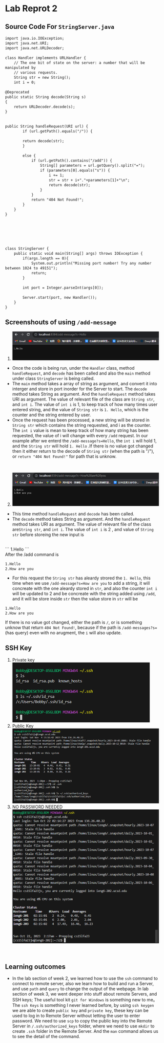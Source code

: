 # Lab Reprot 2

## Source Code For `StringServer.java`

```
import java.io.IOException;
import java.net.URI;
import java.net.URLDecoder;

class Handler implements URLHandler {
    // The one bit of state on the server: a number that will be manipulated by
    // various requests.
    String str = new String();
    int i = 0;

@Deprecated
public static String decode(String s)
{
    return URLDecoder.decode(s);
}


public String handleRequest(URI url) {
        if (url.getPath().equals("/")) {

        return decode(str);      
        }

        else {
            if (url.getPath().contains("/add")) {
                String[] parameters = url.getQuery().split("=");
                if (parameters[0].equals("s")) {
                    i += 1;
                    str = str + i+"."+parameters[1]+"\n";
                    return decode(str);
                }
            }
            return "404 Not Found!";
        }
    }
}






class StringServer {
    public static void main(String[] args) throws IOException {
        if(args.length == 0){
            System.out.println("Missing port number! Try any number between 1024 to 49151");
            return;
        }

        int port = Integer.parseInt(args[0]);

        Server.start(port, new Handler());
    }
}

```

## Screenshouts of  using `/add-message` 
1. ![Hello](laba21.png)
* Once the code is being run, under the `Handler` class, method `handleRequest`, and `decode` has been called and also the `main` method under class `StringServer` is being called.
* The `main` method takes a array of string as argument, and convert it into interger and store in port inorder for the Server to start. The `decode` method takes String as argument. And the `handleRequest` method takes URI as argument. The value of relevant file of the class are `String str`, and `int i`. The value of `int i` is 1, to keep track of how many times user entered string, and the value of `String str` is `1. Hello`, which is the counter and the string entered by user.
* Once the request has been processed, a new string will be stored in `String str` which contains the string requested, and i as the counter. The `int i` value is mean to keep track of how many string has been requested, the value of i will change with every `/add` request. In our example after we enterd the `/add-message?s=Hello`, the `int i` will hold 1, and the `String str` will hold `1. Hello` .If there is no value got changed then it either return to the decode of `String str` (when the path is "/"), or  `return "404 Not Found!"` for path that is unknow.
<br>

2. ![Howareyou](laba22.png)

* This time method `handleRequest` and `decode` has been called.
* The `decode` method takes String as argument. And the `handleRequest` method takes URI as argument. The value of relevant file of the class are`String str`, and `int i`. The value of `int i` is 2 , and value of `String str` before storeing the new input is
<br>
```
1.Hello
```
<br>
After the /add command is <br>

```
1.Hello
2.How are you
```

  
* For this request the `String str` has aleardy strored the `1. Hello`, this time when we use `/add-message?s=How are you` to add a string, it will concreate with the one aleardy stored in `str`, and also the counter `int i` will be updated to 2 and be concreate with the string added using `/add`, and it will be store inside `str` then the value store in `str` will be
```
1.Hello
2.How are you
```
If there is no value got changed, either the path is `/`, or is something unknow that return `404 Not Found!`, because if the path is `/add-messages?s=`(has query) even with no arugment, the `i` will also update.
<br>

## SSH Key
1. Private key<br>![private](lab2private2.png)
2. Public Key<br>![public](lab2public2.png)
3. NO PASSWORD NEEDED<br>![nopassword](nopassword.png)
<br>

## Learning outcomes
* In the lab section of week 2, we learned how to use the `ssh` command to connect to remote server, also we learn how to build and run a Server, and use `path` and `query` to change the output of the webpage. In lab section of week 3, we went deeper into stuff about remote Servers, and SSH keys; The useful tool kit `git for Windows` is something new to me。 The `ssh Keys` is something I never learned before, by using `ssh keygen` we are able to create `public key` and `private key`, these key can be used to log in to Remote Server without letting the user to enter password. We need to use `scp` to copy the public key into the Remote Server in `/.ssh/authorized_keys` folder, where we need to use `mkdir` to create `.ssh` folder in the Remote Server. And the `man` command allows us to see the detail of the command.
